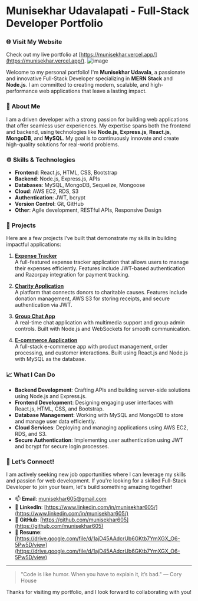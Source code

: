 # Munisekhar Udavalapati - Full-Stack Developer Portfolio
### 🌐 **Visit My Website**
Check out my live portfolio at [https://munisekhar.vercel.app/](https://munisekhar.vercel.app/).
![image](https://github.com/user-attachments/assets/b0c9b796-1fe4-40ac-85cf-f2768797cd68)

Welcome to my personal portfolio! I'm **Munisekhar Udavala**, a passionate and innovative Full-Stack Developer specializing in **MERN Stack** and **Node.js**. I am committed to creating modern, scalable, and high-performance web applications that leave a lasting impact.

### 🔭 **About Me**
I am a driven developer with a strong passion for building web applications that offer seamless user experiences. My expertise spans both the frontend and backend, using technologies like **Node.js**, **Express.js**, **React.js**, **MongoDB**, and **MySQL**. My goal is to continuously innovate and create high-quality solutions for real-world problems.

### ⚙️ **Skills & Technologies**
- **Frontend**: React.js, HTML, CSS, Bootstrap
- **Backend**: Node.js, Express.js, APIs
- **Databases**: MySQL, MongoDB, Sequelize, Mongoose
- **Cloud**: AWS EC2, RDS, S3
- **Authentication**: JWT, bcrypt
- **Version Control**: Git, GitHub
- **Other**: Agile development, RESTful APIs, Responsive Design

### 🌟 **Projects**
Here are a few projects I’ve built that demonstrate my skills in building impactful applications:

1. **[Expense Tracker](https://github.com/your-profile/expense-tracker)**  
   A full-featured expense tracker application that allows users to manage their expenses efficiently. Features include JWT-based authentication and Razorpay integration for payment tracking.

2. **[Charity Application](https://github.com/your-profile/charity-app)**  
   A platform that connects donors to charitable causes. Features include donation management, AWS S3 for storing receipts, and secure authentication via JWT.

3. **[Group Chat App](https://github.com/your-profile/group-chat-app)**  
   A real-time chat application with multimedia support and group admin controls. Built with Node.js and WebSockets for smooth communication.

4. **[E-commerce Application](https://github.com/your-profile/e-commerce-app)**  
   A full-stack e-commerce app with product management, order processing, and customer interactions. Built using React.js and Node.js with MySQL as the database.

### 📈 **What I Can Do**
- **Backend Development**: Crafting APIs and building server-side solutions using Node.js and Express.js.
- **Frontend Development**: Designing engaging user interfaces with React.js, HTML, CSS, and Bootstrap.
- **Database Management**: Working with MySQL and MongoDB to store and manage user data efficiently.
- **Cloud Services**: Deploying and managing applications using AWS EC2, RDS, and S3.
- **Secure Authentication**: Implementing user authentication using JWT and bcrypt for secure login processes.

### 🎯 **Let’s Connect!**
I am actively seeking new job opportunities where I can leverage my skills and passion for web development. If you're looking for a skilled Full-Stack Developer to join your team, let's build something amazing together!

- 📫 **Email**: [munisekhar605@gmail.com](munisekhar605@gmail.com)
- 🔗 **LinkedIn**: [https://www.linkedin.com/in/munisekhar605/](https://www.linkedin.com/in/munisekhar605/)
- 🐙 **GitHub**: [https://github.com/munisekhar605](https://github.com/munisekhar605)
- 📄 **Resume**: [https://drive.google.com/file/d/1ajD45AAdcrUb6GKtb7YmXGX_O6-5Pw5D/view](https://drive.google.com/file/d/1ajD45AAdcrUb6GKtb7YmXGX_O6-5Pw5D/view)

---

> "Code is like humor. When you have to explain it, it’s bad." — Cory House

Thanks for visiting my portfolio, and I look forward to collaborating with you!
